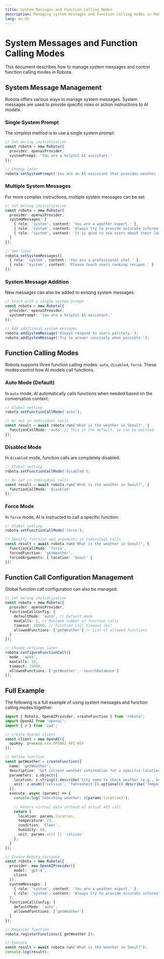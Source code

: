 ```yaml
---
title: System Messages and Function Calling Modes
description: Managing system messages and function calling modes in Robota
lang: en-US
---
```


# System Messages and Function Calling Modes

This document describes how to manage system messages and control function calling modes in Robota.

## System Message Management

Robota offers various ways to manage system messages. System messages are used to provide specific roles or action instructions to AI models.

### Single System Prompt

The simplest method is to use a single system prompt:

```typescript
// Set during initialization
const robota = new Robota({
  provider: openaiProvider,
  systemPrompt: 'You are a helpful AI assistant.'
});

// Change later
robota.setSystemPrompt('You are an AI assistant that provides weather information.');
```

### Multiple System Messages

For more complex instructions, multiple system messages can be set:

```typescript
// Set during initialization
const robota = new Robota({
  provider: openaiProvider,
  systemMessages: [
    { role: 'system', content: 'You are a weather expert.' },
    { role: 'system', content: 'Always try to provide accurate information.' },
    { role: 'system', content: 'It is good to ask users about their location.' }
  ]
});

// Set later
robota.setSystemMessages([
  { role: 'system', content: 'You are a professional chef.' },
  { role: 'system', content: 'Please teach users cooking recipes.' }
]);
```

### System Message Addition

New messages can also be added to existing system messages:

```typescript
// Start with a single system prompt
const robota = new Robota({
  provider: openaiProvider,
  systemPrompt: 'You are a helpful AI assistant.'
});

// Add additional system messages
robota.addSystemMessage('Always respond to users politely.');
robota.addSystemMessage('Try to answer concisely when possible.');
```

## Function Calling Modes

Robota supports three function calling modes: `auto`, `disabled`, `force`. These modes control how AI models call functions.

### Auto Mode (Default)

In `auto` mode, AI automatically calls functions when needed based on the conversation context:

```typescript
// Global setting
robota.setFunctionCallMode('auto');

// Or set in individual calls
const result = await robota.run('What is the weather in Seoul?', {
  functionCallMode: 'auto' // This is the default, so can be omitted
});
```

### Disabled Mode

In `disabled` mode, function calls are completely disabled:

```typescript
// Global setting
robota.setFunctionCallMode('disabled');

// Or set in individual calls
const result = await robota.run('What is the weather in Seoul?', {
  functionCallMode: 'disabled'
});
```

### Force Mode

In `force` mode, AI is instructed to call a specific function:

```typescript
// Global setting
robota.setFunctionCallMode('force');

// Specify function and arguments in individual calls
const result = await robota.run('What is the weather in Seoul?', {
  functionCallMode: 'force',
  forcedFunction: 'getWeather',
  forcedArguments: { location: 'Seoul' }
});
```

## Function Call Configuration Management

Global function call configuration can also be managed:

```typescript
// Set during initialization
const robota = new Robota({
  provider: openaiProvider,
  functionCallConfig: {
    defaultMode: 'auto', // Default mode
    maxCalls: 5, // Maximum number of function calls
    timeout: 10000, // Function call timeout (ms)
    allowedFunctions: ['getWeather'] // List of allowed functions
  }
});

// Change settings later
robota.configureFunctionCall({
  mode: 'auto',
  maxCalls: 10,
  timeout: 15000,
  allowedFunctions: ['getWeather', 'searchDatabase']
});
```

## Full Example

The following is a full example of using system messages and function calling modes together:

```typescript
import { Robota, OpenAIProvider, createFunction } from 'robota';
import OpenAI from 'openai';
import { z } from 'zod';

// Create OpenAI client
const client = new OpenAI({
  apiKey: process.env.OPENAI_API_KEY
});

// Define function
const getWeather = createFunction({
  name: 'getWeather',
  description: 'Get current weather information for a specific location',
  parameters: z.object({
    location: z.string().describe('City name to check weather (e.g., Seoul, New York)'),
    unit: z.enum(['celsius', 'fahrenheit']).optional().describe('Temperature unit')
  }),
  execute: async (params) => {
    console.log(`Searching weather: ${params.location}`);
    
    // Return virtual data instead of actual API call
    return {
      location: params.location,
      temperature: 23,
      condition: 'Clear',
      humidity: 60,
      unit: params.unit || 'celsius'
    };
  }
});

// Create Robota instance
const robota = new Robota({
  provider: new OpenAIProvider({
    model: 'gpt-4',
    client
  }),
  systemMessages: [
    { role: 'system', content: 'You are a weather expert.' },
    { role: 'system', content: 'Always try to provide accurate information.' }
  ],
  functionCallConfig: {
    defaultMode: 'auto',
    allowedFunctions: ['getWeather']
  }
});

// Register function
robota.registerFunctions({ getWeather });

// Execute
const result = await robota.run('What is the weather in Seoul?');
console.log(result);
``` 